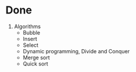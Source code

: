 # Done

1. Algorithms
    - Bubble
    - Insert
    - Select
    - Dynamic programming, Divide and Conquer
    - Merge sort
    - Quick sort
